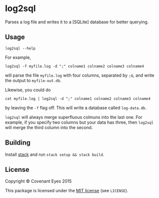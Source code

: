 log2sql
=======

Parses a log file and writes it to a [SQLite] database for better querying.

Usage
-----

`log2sql --help`

For example,

`log2sql -f myfile.log -d ";" colname1 colname2 colname3 colname4`

will parse the file `myfile.log` with four columns, separated by `;`s,
and write the output to `myfile-out.db`.

Likewise, you could do

`cat myfile.log | log2sql -d ";" colname1 colname2 colname3 colname4`

by leaving the `-f` flag off. This will write a database called
`log-data.db`.

`log2sql` will always merge superfluous colmuns into the last one.
For example, if you specify two columns but your data has three, then
`log2sql` will merge the third column into the second.


Building
--------

Install [stack](https://github.com/commercialhaskell/stack) and run `stack setup && stack build`.


License
-------

Copyright &copy; Covenant Eyes 2015

This package is licensed under the [MIT license](http://opensource.org/licenses/mit-license.php)
(see `LICENSE`).
